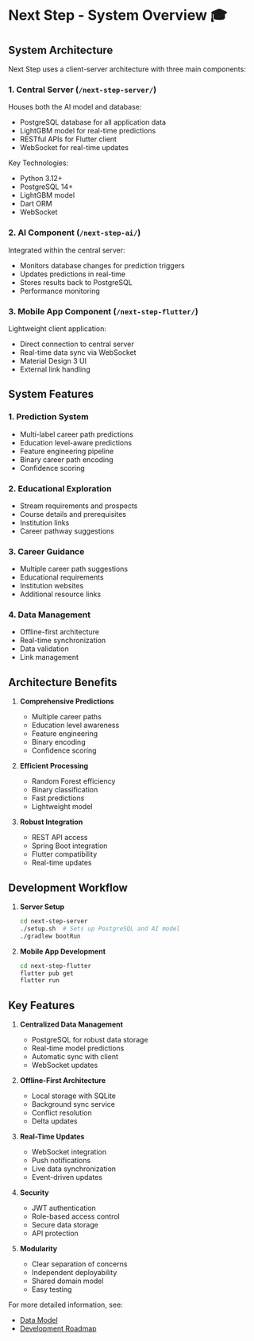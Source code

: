 # Next Step - System Overview 🎓

## System Architecture

Next Step uses a client-server architecture with three main components:

### 1. Central Server (`/next-step-server/`)
Houses both the AI model and database:
- PostgreSQL database for all application data
- LightGBM model for real-time predictions
- RESTful APIs for Flutter client
- WebSocket for real-time updates

Key Technologies:
- Python 3.12+
- PostgreSQL 14+
- LightGBM model
- Dart ORM
- WebSocket

### 2. AI Component (`/next-step-ai/`)
Integrated within the central server:
- Monitors database changes for prediction triggers
- Updates predictions in real-time
- Stores results back to PostgreSQL
- Performance monitoring

### 3. Mobile App Component (`/next-step-flutter/`)
Lightweight client application:
- Direct connection to central server
- Real-time data sync via WebSocket
- Material Design 3 UI
- External link handling

## System Features

### 1. Prediction System
- Multi-label career path predictions
- Education level-aware predictions
- Feature engineering pipeline
- Binary career path encoding
- Confidence scoring

### 2. Educational Exploration
- Stream requirements and prospects
- Course details and prerequisites
- Institution links
- Career pathway suggestions

### 3. Career Guidance
- Multiple career path suggestions
- Educational requirements
- Institution websites
- Additional resource links

### 4. Data Management
- Offline-first architecture
- Real-time synchronization
- Data validation
- Link management

## Architecture Benefits

1. **Comprehensive Predictions**
   - Multiple career paths
   - Education level awareness
   - Feature engineering
   - Binary encoding
   - Confidence scoring

2. **Efficient Processing**
   - Random Forest efficiency
   - Binary classification
   - Fast predictions
   - Lightweight model

3. **Robust Integration**
   - REST API access
   - Spring Boot integration
   - Flutter compatibility
   - Real-time updates

## Development Workflow

1. **Server Setup**
   ```bash
   cd next-step-server
   ./setup.sh  # Sets up PostgreSQL and AI model
   ./gradlew bootRun
   ```

2. **Mobile App Development**
   ```bash
   cd next-step-flutter
   flutter pub get
   flutter run
   ```

## Key Features

1. **Centralized Data Management**
   - PostgreSQL for robust data storage
   - Real-time model predictions
   - Automatic sync with client
   - WebSocket updates

2. **Offline-First Architecture**
   - Local storage with SQLite
   - Background sync service
   - Conflict resolution
   - Delta updates

3. **Real-Time Updates**
   - WebSocket integration
   - Push notifications
   - Live data synchronization
   - Event-driven updates

4. **Security**
   - JWT authentication
   - Role-based access control
   - Secure data storage
   - API protection

5. **Modularity**
   - Clear separation of concerns
   - Independent deployability
   - Shared domain model
   - Easy testing

For more detailed information, see:
- [Data Model](data-model.md)
- [Development Roadmap](roadmap.md)
